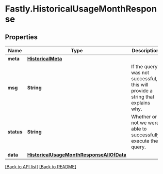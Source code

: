 # Fastly.HistoricalUsageMonthResponse

## Properties

Name | Type | Description | Notes
------------ | ------------- | ------------- | -------------
**meta** | [**HistoricalMeta**](HistoricalMeta.md) |  | [optional] 
**msg** | **String** | If the query was not successful, this will provide a string that explains why. | [optional] 
**status** | **String** | Whether or not we were able to successfully execute the query. | [optional] 
**data** | [**HistoricalUsageMonthResponseAllOfData**](HistoricalUsageMonthResponseAllOfData.md) |  | [optional] 



[[Back to API list]](../../README.md#endpoints) [[Back to README]](../../README.md)

